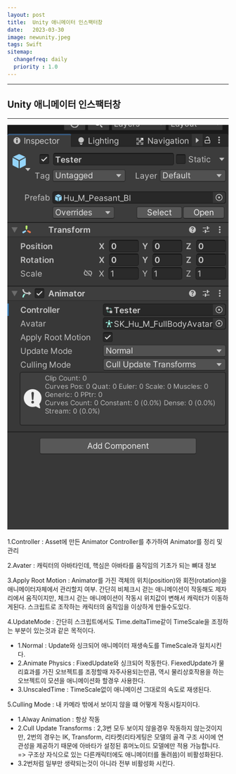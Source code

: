 ```yaml
---
layout: post
title:  Unity 애니메이터 인스팩터창
date:   2023-03-30
image: newunity.jpeg
tags: Swift
sitemap:
  changefreq: daily
  priority : 1.0
---
```


---
## Unity 애니메이터 인스팩터창
---

![Example](assets/img/posts/UnityAnimator/01.png )

1.Controller : Asset에 만든 Animator Controller를 추가하여 Animator를 정리 및 관리

2.Avater : 캐릭터의 아바타인데, 핵심은 아바타를 움직임의 기초가 되는 뼈대 정보

3.Apply Root Motion : Animator를 가진 객체의 위치(position)와 회전(rotation)을 애니메이터자체에서 관리할지 여부. 간단히 비체크시 걷는 애니메이션이 작동해도 제자리에서 움직이지만, 체크시 걷는 애니메이션이 작동시 위치값이 변해서 캐릭터가 이동하게된다. 스크립트로 조작하는 캐릭터의 움직임을 이상하게 만들수도있다.


4.UpdateMode : 간단히 스크립트에서도 Time.deltaTime같이  TimeScale을 조정하는 부분이 있는것과 같은 목적이다. 
   - 1.Normal :  Update와 싱크되어 애니메이터 재생속도를 TimeScale과 일치시킨다.
   - 2.Animate Physics : FixedUpdate와 싱크되어 작동한다. FiexedUpdate가 물리효과를 가진 오브젝트를 조정할때 자주사용되는만큼, 역시 물리상호작용을 하는 오브젝트이 모션을 애니메이션화 할경우 사용한다.
   - 3.UnscaledTime : TimeScale없이 애니메이션 그대로의 속도로 재생된다. 


5.Culling Mode : 내 카메라 밖에서 보이지 않을 떄 어떻게 작동시킬지이다.
   - 1.Alway Animation : 항상 작동
   - 2.Cull Update Transforms : 2,3번 모두 보이지 않을경우 작동하지 않는것이지만, 2번의 경우는 IK, Transform, 리타켓(리타게팅은 모델의 골격 구조 사이에 연관성을 제공하기 때문에 아바타가 설정된 휴머노이드 모델에만 적용 가능합니다. => 구조상 자식으로 있는 다른캐릭터에도 애니메이터를 돌려씀)이 비활성화된다.
   - 3.2번처럼 일부만 생략되는것이 아니라 전부 비활성화 시킨다.